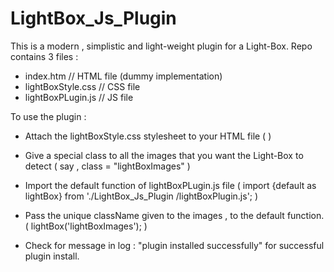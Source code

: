 # LightBox_Js_Plugin

This is a modern , simplistic and light-weight plugin for a Light-Box.
Repo contains 3 files : 
  - index.htm  // HTML file (dummy implementation)
  - lightBoxStyle.css  // CSS file
  - lightBoxPLugin.js //  JS file

To use the plugin : 
- Attach the lightBoxStyle.css stylesheet to your HTML file ( <link rel="stylesheet" type="text/css" href="./LightBox_Js_Plugin
/lightBoxStyle.css"> )

- Give a special class to all the images that you want the Light-Box to detect ( say , class = "lightBoxImages" )

- Import the default function of lightBoxPLugin.js file ( import {default as lightBox} from './LightBox_Js_Plugin
/lightBoxPlugin.js'; )

- Pass the unique className given to the images , to the default function. (  lightBox('lightBoxImages'); )

- Check for message in log  : "plugin installed successfully" for successful plugin install.

